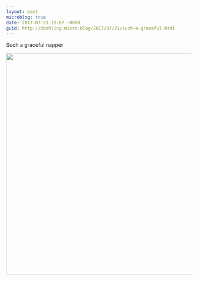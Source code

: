 ```yaml
---
layout: post
microblog: true
date: 2017-07-21 12:07 -0800
guid: http://bbohling.micro.blog/2017/07/21/such-a-graceful.html
---
```

Such a graceful napper 

<img src="http://bbohling.micro.blog/uploads/2017/f24df08c7f.jpg" width="600" height="600" style="height: auto" />
